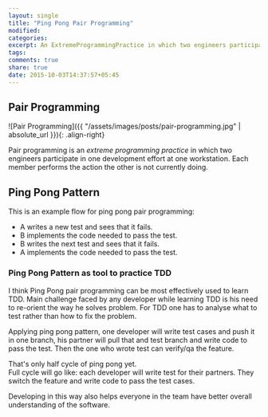 ```yaml
---
layout: single
title: "Ping Pong Pair Programming"
modified:
categories:
excerpt: An ExtremeProgrammingPractice in which two engineers participate in one development effort at one workstation. Each member performs the action the other is not currently doing.
tags:
comments: true
share: true
date: 2015-10-03T14:37:57+05:45
---
```


## Pair Programming

![Pair Programming]({{ "/assets/images/posts/pair-programming.jpg" | absolute_url }}){: .align-right}

Pair programming is an *extreme programming practice* in which two engineers participate in one development effort at one workstation. Each member performs the action the other is not currently doing.

## Ping Pong Pattern
This is an example flow for ping pong pair programming:

* A writes a new test and sees that it fails.
* B implements the code needed to pass the test.
* B writes the next test and sees that it fails.
* A implements the code needed to pass the test.

### Ping Pong Pattern as tool to practice TDD

I think Ping Pong pair programming can be most effectively used to learn TDD. Main challenge faced by any developer while learning TDD is his need to re-orient the way he solves problem. For TDD one has to analyse what to test rather than how to fix the problem.

Applying ping pong pattern, one developer will write test cases and push it in one branch, his partner will pull that and test branch and write code to pass the test. Then the one who wrote test can verify/qa the feature.

That's only half cycle of ping pong yet. <br />Full cycle will go like: each developer will write test for their partners. They switch the feature and write code to pass the test cases.

Developing in this way also helps everyone in the team have better overall understanding of the software.